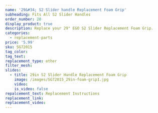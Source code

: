 ```yaml
---
name: '29&#34; S2 Slider handle Replacement Foam Grip'
subheading: Fits All S2 Slider Handles
order_number: 20
display_product: true
description: Replace your 29" EGO S2 Slider Replacement Foam Grip.
categories:
  - replacement-parts
price: '5.99'
sku: SG72015
tag_color:
tag_text:
replacement_type: other
filter_mesh:
slides:
  - title: 29in S2 Slider Handle Replacement Foam Grip
    image: /images/SG72015_29in-foam-grip1.jpg
    video:
    is_video: false
repalcement_text: Replacement Instructions
replacement_link:
replacement_video:
---
```

